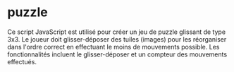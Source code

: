 # puzzle
Ce script JavaScript est utilisé pour créer un jeu de puzzle glissant de type 3x3. Le joueur doit glisser-déposer des tuiles (images) pour les réorganiser dans l'ordre correct en effectuant le moins de mouvements possible. Les fonctionnalités incluent le glisser-déposer et un compteur des mouvements effectués.
